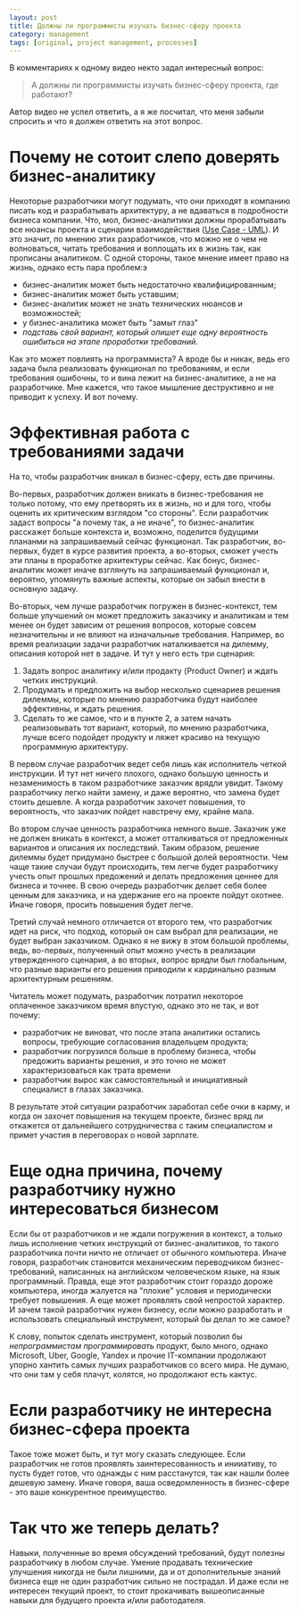 ```yaml
---
layout: post
title: Должны ли программисты изучать бизнес-сферу проекта
category: management
tags: [original, project management, processes]
---
```


В комментариях к одному видео некто задал интересный вопрос:

> А должны ли программисты изучать бизнес-сферу проекта, где работают?

Автор видео не успел ответить, а я же посчитал, что меня забыли спросить и что я должен ответить на этот вопрос.

# Почему не сотоит слепо доверять бизнес-аналитику

Некоторые разработчики могут подумать, что они приходят в компанию писать код и разрабатывать архитектуру, а не вдаваться в подробности бизнеса компании. Что, мол, бизнес-аналитики должны прорабатывать все нюансы проекта и сценарии взаимодействия ([Use Case - UML](https://www.visual-paradigm.com/guide/uml-unified-modeling-language/what-is-use-case-diagram/)). И это значит, по мнению этих разработчиков, что можно не о чем не волноваться, читать требования и воплощать их в жизнь так, как прописаны аналитиком. С одной стороны, такое мнение имеет право на жизнь, однако есть пара проблем:э

- бизнес-аналитик может быть недостаточно квалифицированным;
- бизнес-аналитик может быть уставшим;
- бизнес-аналитик может не знать технических нюансов и возможностей;
- у бизнес-аналитика может быть "замыт глаз"
- *подставь свой вариант, который опишет еще одну вероятность ошибиться на этапе проработки требований.*

Как это может повлиять на программиста? А вроде бы и никак, ведь его задача была реализовать функционал по требованиям, и если требования ошибочны, то и вина лежит на бизнес-аналитике, а не на разработчике. Мне кажется, что такое мышление деструктивно и не приводит к успеху. И вот почему.

# Эффективная работа с требованиями задачи

На то, чтобы разработчик вникал в бизнес-сферу, есть две причины.

Во-первых, разработчик должен вникать в бизнес-требования не только потому, что ему претворять их в жизнь, но и для того, чтобы оценить их критическим взглядом "со стороны". Если разработчик задаст вопросы "а почему так, а не иначе", то бизнес-аналитик расскажет больше контекста и, возможно, поделится будущими плананми на запрашиваемый сейчас функционал. Так разработчик, во-первых, будет в курсе развития проекта, а во-вторых, сможет учесть эти планы в проработке архитектуры сейчас. Как бонус, бизнес-аналитик может иначе взглянуть на запрашиваемый функционал и, вероятно, упомянуть важные аспекты, которые он забыл внести в основную задачу.

Во-вторых, чем лучше разработчик погружен в бизнес-контекст, тем больше улучшений он может предложить заказчику и аналитикам и тем менее он будет зависим от решения вопросов, которые совсем незначительны и не влияют на изначальные требования. Например, во время реализации задачи разработчик наталкивается на дилемму, описания которой нет в задаче. И тут у него есть три сценария:

1. Задать вопрос аналитику и/или продакту (Product Owner) и ждать четких инструкций.
2. Продумать и предложить на выбор несколько сценариев решения дилеммы, которые по мнению разработчика будут наиболее эффективны, и ждать решения.
3. Сделать то же самое, что и в пункте 2, а затем начать реализовывать тот вариант, который, по мнению разработчика, лучше всего подойдет продукту и ляжет красиво на текущую программную архитектуру.

В первом случае разработчик ведет себя лишь как исполнитель четкой инструкции. И тут нет ничего плохого, однако большую ценность и незаменимость в таком разработчике заказчик врядли увидит. Такому разработчику легко найти замену, и даже вероятно, что замена будет стоить дешевле. А когда разработчик захочет повышения, то вероятность, что заказчик пойдет навстречу ему, крайне мала.

Во втором случае ценность разработчика немного выше. Заказчик уже не должен вникать в контекст, а может отталкиваться от предложенных вариантов и описания их последствий. Таким образом, решение дилеммы будет придумано быстрее с большой долей вероятности. Чем чаще такие случаи будут происходить, тем легче будет разработчику учесть опыт прошлых предожений и делать предложения ценнее для бизнеса и точнее. В свою очередь разработчик делает себя более ценным для заказчика, и на удержание его на проекте пойдут охотнее. Иначе говоря, просить повышения будет легче.

Третий случай немного отличается от второго тем, что разработчик идет на риск, что подход, который он сам выбрал для реализации, не будет выбран заказчиком. Однако я не вижу в этом большой проблемы, ведь, во-первых, полученный опыт можно учесть в реализации утвержденного сценария, а во вторых, вопрос врядли был глобальным, что разные варианты его решения приводили к кардинально разным архитектурным решениям.

Читатель может подумать, разработчик потратил некоторое оплаченное заказчиком время впустую, однако это не так, и вот почему:
- разработчик не виноват, что после этапа аналитики остались вопросы, требующие согласования владельцем продукта;
- разработчик погрузился больше в проблему бизнеса, чтобы предожить варианты решения, и это точно не может характеризоваться как трата времени
- разработчик вырос как самостоятельный и инициативный специалист в глазах заказчика.

В результате этой ситуации разработчик заработал себе очки в карму, и когда он захочет повышения на текущем проекте, бизнес вряд ли откажется от дальнейшего сотрудничества с таким специалистом и примет участия в переговорах о новой зарплате.

# Еще одна причина, почему разработчику нужно интересоваться бизнесом

Если бы от разработчиков и не ждали погружения в контекст, а только лишь исполнение четких инструкций от бизнес-аналитиков, то такого разработчика почти ничто не отличает от обычного компьютера. Иначе говоря, разработчик становится механическим переводчиком бизнес-требований, написанных на английском человеческом языке, на язык программный. Правда, еще этот разработчик стоит гораздо дороже компьютера, иногда жалуется на "плохие" условия и периодически требует повышения. А еще может проявлять свой непростой характер.  И зачем такой разработчик нужен бизнесу, если можно разработать и использовать специальный инструмент, который бы делал то же самое?

К слову, попыток сделать инструмент, который позволил бы *непрограммистам программировать* продукт, было много, однако Microsoft, Uber, Google, Yandex и прочие IT-компании продолжают упорно хантить самых лучших разработчиков со всего мира. Не думаю, что они там у себя плачут, колятся, но продолжают есть кактус.

# Если разработчику не интересна бизнес-сфера проекта

Такое тоже может быть, и тут  могу сказать следующее. Если разработчик не готов проявлять заинтересованность и инииативу, то пусть будет готов, что однажды с ним расстанутся, так как нашли более дешевую замену. Иначе говоря, ваша осведомленность в бизнес-сфере - это ваше конкурентное преимущество.

# Так что же теперь делать?

Навыки, полученные во время обсуждений требований, будут полезны разработчику в любом случае. Умение продавать технические улучшения никогда не были лишними, да и от дополнительные знаний бизнеса еще не один разработчик сильно не пострадал. И даже если не интересен текущий проект, то стоит прокачивать вышеописанные навыки для будущего проекта и/или работодателя.